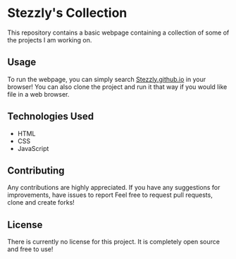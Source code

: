 # Stezzly's Collection

This repository contains a basic webpage containing a collection of some of the projects I am working on.

## Usage

To run the webpage, you can simply search [Stezzly.github.io](Stezzly.github.io) in your browser! You can also clone the project and run it that way if you would like file in a web browser.



## Technologies Used

- HTML
- CSS
- JavaScript

## Contributing

Any contributions are highly appreciated. If you have any suggestions for improvements, have issues to report
Feel free to request pull requests, clone and create forks!

## License

There is currently no license for this project. It is completely open source and free to use!
